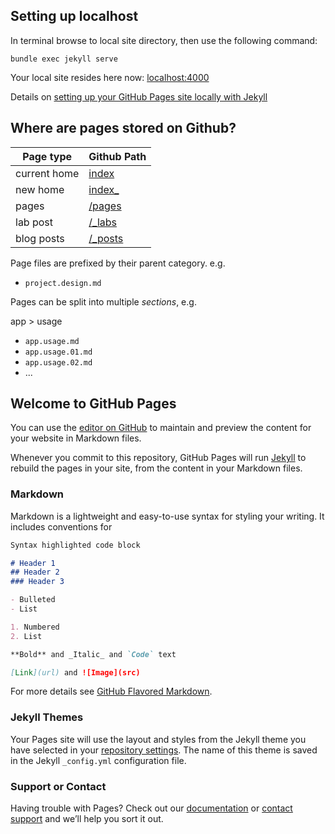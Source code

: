 ## Setting up localhost

In terminal browse to local site directory, then use the following command:

`bundle exec jekyll serve`

Your local site resides here now: [localhost:4000](http://localhost:4000/)

Details on [setting up your GitHub Pages site locally with Jekyll](https://help.github.com/articles/setting-up-your-github-pages-site-locally-with-jekyll/)


## Where are pages stored on Github?

Page type | Github Path
---- | -----------
current home | [index](https://github.com/impresso/impresso.github.io/blob/master/index.html)
new home | [index_](https://github.com/impresso/impresso.github.io/blob/master/index_.html)
pages | [/pages](https://github.com/impresso/impresso.github.io/tree/master/pages)
lab post | [/_labs](https://github.com/impresso/impresso.github.io/tree/master/_labs)
blog posts | [/_posts](https://github.com/impresso/impresso.github.io/tree/master/_posts)

Page files are prefixed by their parent category. e.g.
- `project.design.md`

Pages can be split into multiple _sections_, e.g.

app > usage
- `app.usage.md`
- `app.usage.01.md`
- `app.usage.02.md`
- ...


## Welcome to GitHub Pages

You can use the [editor on GitHub](https://github.com/impresso/impresso/edit/master/README.md) to maintain and preview the content for your website in Markdown files.

Whenever you commit to this repository, GitHub Pages will run [Jekyll](https://jekyllrb.com/) to rebuild the pages in your site, from the content in your Markdown files.

### Markdown

Markdown is a lightweight and easy-to-use syntax for styling your writing. It includes conventions for

```markdown
Syntax highlighted code block

# Header 1
## Header 2
### Header 3

- Bulleted
- List

1. Numbered
2. List

**Bold** and _Italic_ and `Code` text

[Link](url) and ![Image](src)
```

For more details see [GitHub Flavored Markdown](https://guides.github.com/features/mastering-markdown/).

### Jekyll Themes

Your Pages site will use the layout and styles from the Jekyll theme you have selected in your [repository settings](https://github.com/impresso/impresso/settings). The name of this theme is saved in the Jekyll `_config.yml` configuration file.

### Support or Contact

Having trouble with Pages? Check out our [documentation](https://help.github.com/categories/github-pages-basics/) or [contact support](https://github.com/contact) and we’ll help you sort it out.
